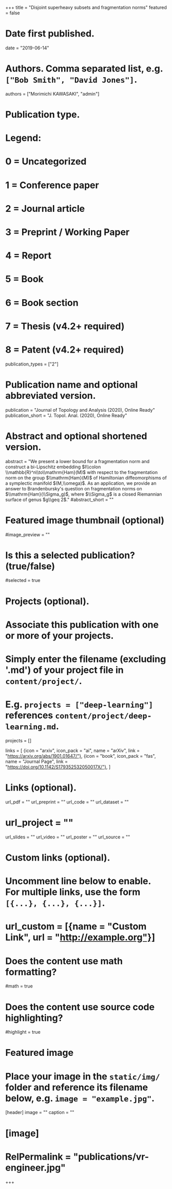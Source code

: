 +++
title = "Disjoint superheavy subsets and fragmentation norms"
featured = false

# Date first published.
date = "2019-06-14"

# Authors. Comma separated list, e.g. `["Bob Smith", "David Jones"]`.
authors = ["Morimichi KAWASAKI", "admin"]

# Publication type.
# Legend:
# 0 = Uncategorized
# 1 = Conference paper
# 2 = Journal article
# 3 = Preprint / Working Paper
# 4 = Report
# 5 = Book
# 6 = Book section
# 7 = Thesis (v4.2+ required)
# 8 = Patent (v4.2+ required)
publication_types = ["2"]

# Publication name and optional abbreviated version.
publication = "Journal of Topology and Analysis (2020), Online Ready"
publication_short = "J. Topol. Anal. (2020), Online Ready"

# Abstract and optional shortened version.
abstract = "We present a lower bound for a fragmentation norm and construct a bi-Lipschitz embedding $I\\colon \\mathbb{R}^n\\to\\mathrm{Ham}(M)$ with respect to the fragmentation norm on the group $\\mathrm{Ham}(M)$ of Hamiltonian diffeomorphisms of a symplectic manifold $(M,\\omega)$. As an application, we provide an answer to Brandenbursky's question on fragmentation norms on $\\mathrm{Ham}(\\Sigma_g)$, where $\\Sigma_g$ is a closed Riemannian surface of genus $g\\geq 2$."
#abstract_short = ""

# Featured image thumbnail (optional)
#image_preview = ""

# Is this a selected publication? (true/false)
#selected = true

# Projects (optional).
#   Associate this publication with one or more of your projects.
#   Simply enter the filename (excluding '.md') of your project file in `content/project/`.
#   E.g. `projects = ["deep-learning"]` references `content/project/deep-learning.md`.
projects = []

links = [
  {icon = "arxiv", icon_pack = "ai", name = "arXiv", link = "https://arxiv.org/abs/1901.01647/"},
  {icon = "book", icon_pack = "fas", name = "Journal Page", link = "https://doi.org/10.1142/S179352532050017X/"},
  ]
  
# Links (optional).
url_pdf = ""
url_preprint = ""
url_code = ""
url_dataset = ""
# url_project = ""
url_slides = ""
url_video = ""
url_poster = ""
url_source = ""

# Custom links (optional).
#   Uncomment line below to enable. For multiple links, use the form `[{...}, {...}, {...}]`.
# url_custom = [{name = "Custom Link", url = "http://example.org"}]
  
# Does the content use math formatting?
#math = true

# Does the content use source code highlighting?
#highlight = true

# Featured image
# Place your image in the `static/img/` folder and reference its filename below, e.g. `image = "example.jpg"`.
[header]
image = ""
caption = ""

# [image]
# RelPermalink = "publications/vr-engineer.jpg"

+++
